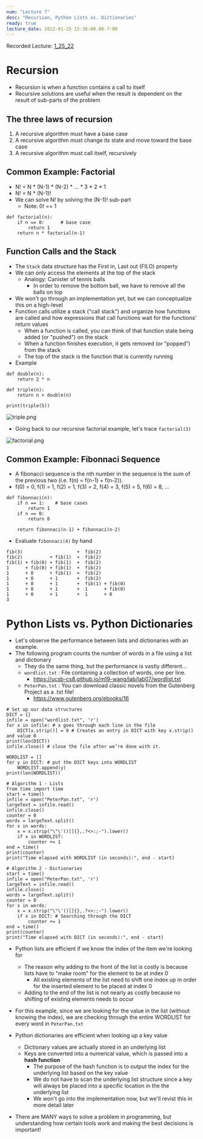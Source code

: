 ```yaml
---
num: "Lecture 7"
desc: "Recursion, Python Lists vs. Dictionaries"
ready: true
lecture_date: 2022-01-25 15:30:00.00-7:00
---
```


Recorded Lecture: [1_25_22](https://drive.google.com/file/d/1Uhh74Wn7ReVjgBnfDJx5rXDf3rBMFc4i/view?usp=sharing)

# Recursion

* Recursion is when a function contains a call to itself
* Recursive solutions are useful when the result is dependent on the result of sub-parts of the problem

## The three laws of recursion

1. A recursive algorithm must have a base case
2. A recursive algorithm must change its state and move toward the base case
3. A recursive algorithm must call itself, recursively

## Common Example: Factorial

* N! = N * (N-1) * (N-2) * ... * 3 * 2 * 1
* N! = N * (N-1)!
* We can solve N! by solving the (N-1)! sub-part
	* Note: 0! == 1

```
def factorial(n):
	if n == 0:      # base case
		return 1
	return n * factorial(n-1)
```

## Function Calls and the Stack

* The `Stack` data structure has the First in, Last out (FILO) property
* We can only access the elements at the top of the stack
	* Analogy: Canister of tennis balls
		* In order to remove the bottom ball, we have to remove all the balls on top 
* We won't go through an implementation yet, but we can conceptualize this on a high-level
* Function calls utilize a stack ("call stack") and organize how functions are called and how expressions that call functions wait for the functions' return values
	* When a function is called, you can think of that function state being added (or "pushed") on the stack
	* When a function finishes execution, it gets removed (or "popped") from the stack
	* The top of the stack is the function that is currently running
* Example

```
def double(n):
	return 2 * n

def triple(n):
	return n + double(n)

print(triple(5))
```

![triple.png](triple.png)

* Going back to our recursive factorial example, let's trace `factorial(3)`

![factorial.png](factorial.png)

## Common Example: Fibonnaci Sequence

* A fibonacci sequence is the nth number in the sequence is the sum of the previous two (i.e. f(n) = f(n-1) + f(n-2)).
* f(0) = 0, f(1) = 1, f(2) = 1, f(3) = 2, f(4) = 3, f(5) = 5, f(6) = 8, ...

```
def fibonnaci(n):
	if n == 1:    # base cases
		return 1
	if n == 0:          
		return 0

	return fibonnaci(n-1) + fibonnaci(n-2)
```

* Evaluate `fibonnaci(4)` by hand

```
fib(3)                    +  fib(2)
fib(2)          + fib(1)  +  fib(2)
fib(1) + fib(0) + fib(1)  +  fib(2)
1      + fib(0) + fib(1)  +  fib(2)
1      + 0      + fib(1)  +  fib(2)
1      + 0      + 1       +  fib(2)
1      + 0      + 1       +  fib(1) + fib(0)
1      + 0      + 1       +  1      + fib(0)
1      + 0      + 1       +  1      + 0
3
```

# Python Lists vs. Python Dictionaries

* Let's observe the performance between lists and dictionaries with an example.
* The following program counts the number of words in a file using a list and dictionary
	* They do the same thing, but the performance is vastly different...
	* `wordlist.txt` : File containing a collection of words, one per line.
		* <https://ucsb-cs8.github.io/m19-wang/lab/lab07/wordlist.txt>
	* `PeterPan.txt` : You can download classic novels from the Gutenberg Project as a .txt file!
		* <https://www.gutenberg.org/ebooks/16>

```
# Set up our data structures
DICT = {}
infile = open("wordlist.txt", 'r')
for x in infile: # x goes through each line in the file
	DICT[x.strip()] = 0 # Creates an entry in DICT with key x.strip() and value 0
print(len(DICT))
infile.close() # close the file after we’re done with it.

WORDLIST = []
for y in DICT: # put the DICT keys into WORDLIST
	WORDLIST.append(y)
print(len(WORDLIST))

# Algorithm 1 - Lists
from time import time
start = time()
infile = open("PeterPan.txt", 'r')
largeText = infile.read()
infile.close()
counter = 0
words = largeText.split()
for x in words:
	x = x.strip("\"\'()[]{},.?<>:;-").lower()
	if x in WORDLIST:
		counter += 1
end = time()
print(counter)
print("Time elapsed with WORDLIST (in seconds):", end - start)

# Algorithm 2 - Dictionaries
start = time()
infile = open("PeterPan.txt", 'r')
largeText = infile.read()
infile.close()
words = largeText.split()
counter = 0
for x in words:
	x = x.strip("\"\'()[]{},.?<>:;-").lower()
	if x in DICT: # Searching through the DICT
		counter += 1
end = time()
print(counter)
print("Time elapsed with DICT (in seconds):", end - start)
```

* Python lists are efficient if we know the index of the item we're looking for
	* The reason why adding to the front of the list is costly is because lists have to "make room" for the element to be at index 0
		* All existing elements of the list need to shift one index up in order for the inserted element to be placed at index 0
	* Adding to the end of the list is not nearly as costly because no shifting of existing elements needs to occur
* For this example, since we are looking for the value in the list (without knowing the index), we are checking through the entire WORDLIST for every word in `PeterPan.txt`

* Python dictionaries are efficient when looking up a key value
	* Dictionary values are actually stored in an underlying list
	* Keys are converted into a numerical value, which is passed into a **hash function**
		* The purpose of the hash function is to output the index for the underlying list based on the key value
		* We do not have to scan the underlying list structure since a key will always be placed into a specific location in the the underlying list
		* We won't go into the implementation now, but we'll revist this in more detail later
* There are MANY ways to solve a problem in programming, but understanding how certain tools work and making the best decisions is important!

